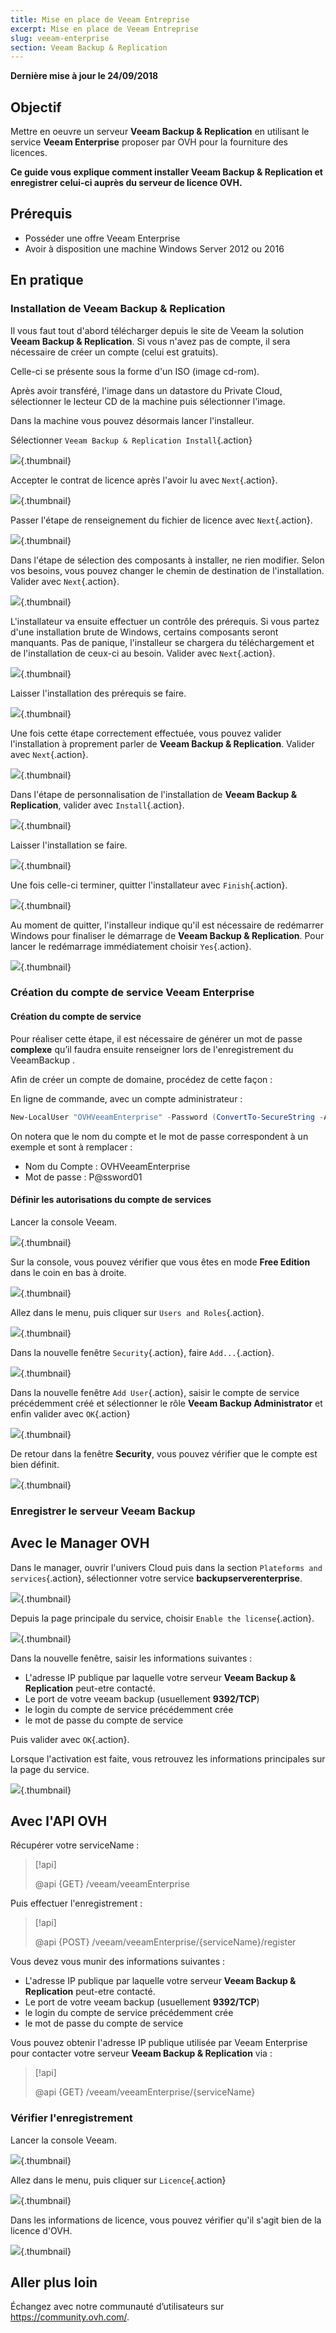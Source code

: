 ```yaml
---
title: Mise en place de Veeam Entreprise
excerpt: Mise en place de Veeam Entreprise
slug: veeam-enterprise
section: Veeam Backup & Replication
---
```


**Dernière mise à jour le 24/09/2018**

## Objectif

Mettre en oeuvre un serveur **Veeam Backup & Replication** en utilisant le service **Veeam Enterprise** proposer par OVH pour la fourniture des licences.

**Ce guide vous explique comment installer Veeam Backup & Replication et enregistrer celui-ci auprès du serveur de licence OVH.**


## Prérequis

* Posséder une offre Veeam Enterprise
* Avoir à disposition une machine Windows Server 2012 ou 2016

## En pratique

### Installation de Veeam Backup & Replication

Il vous faut tout d'abord télécharger depuis le site de Veeam la solution **Veeam Backup & Replication**. Si vous n'avez pas de compte, il sera nécessaire de créer un compte (celui est gratuits).

Celle-ci se présente sous la forme d'un ISO (image cd-rom).

Après avoir transféré, l'image dans un datastore du Private Cloud, sélectionner le lecteur CD de la machine puis sélectionner l'image.

Dans la machine vous pouvez désormais lancer l'installeur.

Sélectionner `Veeam Backup & Replication Install`{.action}

![](images/veeamBandR_inst_01.png){.thumbnail}

Accepter le contrat de licence après l'avoir lu avec `Next`{.action}.

![](images/veeamBandR_inst_02.png){.thumbnail}

Passer l'étape de renseignement du fichier de licence avec `Next`{.action}.

![](images/veeamBandR_inst_03.png){.thumbnail}

Dans l'étape de sélection des composants à installer, ne rien modifier. Selon vos besoins, vous pouvez changer le chemin de destination de l'installation. Valider avec `Next`{.action}.

![](images/veeamBandR_inst_04.png){.thumbnail}

L'installateur va ensuite effectuer un contrôle des prérequis. Si vous partez d'une installation brute de Windows, certains composants seront manquants. Pas de panique, l'installeur se chargera du téléchargement et de l'installation de ceux-ci au besoin.
Valider avec `Next`{.action}.

![](images/veeamBandR_inst_05.png){.thumbnail}

Laisser l'installation des prérequis se faire.

![](images/veeamBandR_inst_06.png){.thumbnail}

Une fois cette étape correctement effectuée, vous pouvez valider l'installation à proprement parler de **Veeam Backup & Replication**.
Valider avec `Next`{.action}.

![](images/veeamBandR_inst_07.png){.thumbnail}

Dans l'étape de personnalisation de l'installation de **Veeam Backup & Replication**, valider avec `Install`{.action}.

![](images/veeamBandR_inst_08.png){.thumbnail}

Laisser l'installation se faire.

![](images/veeamBandR_inst_09.png){.thumbnail}

Une fois celle-ci terminer, quitter l'installateur avec `Finish`{.action}.

![](images/veeamBandR_inst_10.png){.thumbnail}

Au moment de quitter, l'installeur indique qu'il est nécessaire de redémarrer Windows pour finaliser le démarrage de **Veeam Backup & Replication**. Pour lancer le redémarrage immédiatement choisir `Yes`{.action}.

![](images/veeamBandR_inst_11.png){.thumbnail}

### Création du compte de service Veeam Enterprise

#### Création du compte de service

Pour réaliser cette étape, il est nécessaire de générer un mot de passe **complexe** qu’il faudra ensuite renseigner lors de l'enregistrement du VeeamBackup .

Afin de créer un compte de domaine, procédez de cette façon :

En ligne de commande, avec un compte administrateur :
```powershell
New-LocalUser "OVHVeeamEnterprise" -Password (ConvertTo-SecureString -AsPlainText "P@ssword01" -Force) -Description "OVH Service Account for Veeam Enterprise" -PasswordNeverExpires:$true -UserMayNotChangePassword:$true -AccountNeverExpires:$true
```
On notera que le nom du compte et le mot de passe correspondent à un exemple et sont à remplacer :

* Nom du Compte : OVHVeeamEnterprise
* Mot de passe : P@ssword01

#### Définir les autorisations du compte de services

Lancer la console Veeam.

![](images/veeamBandR_use_12.png){.thumbnail}

Sur la console, vous pouvez vérifier que vous êtes en mode **Free Edition** dans le coin en bas à droite.

![](images/veeamBandR_conf_1.png){.thumbnail}

Allez dans le menu, puis cliquer sur `Users and Roles`{.action}.

![](images/veeamBandR_conf_2.png){.thumbnail}

Dans la nouvelle fenêtre `Security`{.action}, faire `Add...`{.action}.

![](images/veeamBandR_conf_3.png){.thumbnail}

Dans la nouvelle fenêtre `Add User`{.action}, saisir le compte de service précédemment créé et sélectionner le rôle **Veeam Backup Administrator** et enfin valider avec `OK`{.action}

![](images/veeamBandR_conf_4.png){.thumbnail}

De retour dans la fenêtre **Security**, vous pouvez vérifier que le compte est bien définit.

![](images/veeamBandR_conf_5.png){.thumbnail}

### Enregistrer le serveur Veeam Backup

## Avec le Manager OVH

Dans le manager, ouvrir l'univers Cloud puis dans la section `Plateforms and services`{.action}, sélectionner votre service **backupserverenterprise**.

![](images/backupEnterpriseServer_manager_01.png){.thumbnail}

Depuis la page principale du service, choisir `Enable the license`{.action}.

![](images/backupEnterpriseServer_manager_02.png){.thumbnail}

Dans la nouvelle fenêtre, saisir les informations suivantes :

* L'adresse IP publique par laquelle votre serveur **Veeam Backup & Replication** peut-etre contacté.
* Le port de votre veeam backup (usuellement **9392/TCP**)
* le login du compte de service précédemment crée
* le mot de passe du compte de service

Puis valider avec `OK`{.action}.

Lorsque l'activation est faite, vous retrouvez les informations principales sur la page du service.

![](images/backupEnterpriseServer_manager_03.png){.thumbnail}

## Avec l'API OVH

Récupérer votre serviceName :

> [!api]
>
> @api {GET} /veeam/veeamEnterprise
>

Puis effectuer l'enregistrement :

> [!api]
>
> @api {POST} /veeam/veeamEnterprise/{serviceName}/register
>

Vous devez vous munir des informations suivantes :

* L'adresse IP publique par laquelle votre serveur **Veeam Backup & Replication** peut-etre contacté.
* Le port de votre veeam backup (usuellement **9392/TCP**)
* le login du compte de service précédemment crée
* le mot de passe du compte de service

Vous pouvez obtenir l'adresse IP publique utilisée par Veeam Enterprise pour contacter votre serveur **Veeam Backup & Replication** via :

> [!api]
>
> @api {GET} /veeam/veeamEnterprise/{serviceName}
>

### Vérifier l'enregistrement

Lancer la console Veeam.

![](images/veeamBandR_use_12.png){.thumbnail}

Allez dans le menu, puis cliquer sur `Licence`{.action}

![](images/veeamBandR_lic_1.png){.thumbnail}

Dans les informations de licence, vous pouvez vérifier qu'il s'agit bien de la licence d'OVH.

![](images/veeamBandR_lic_2.png){.thumbnail}

## Aller plus loin

Échangez avec notre communauté d’utilisateurs sur <https://community.ovh.com/>.
